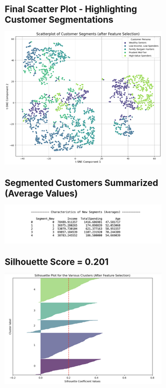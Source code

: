 # Final Scatter Plot - Highlighting Customer Segmentations
![Scatter Plot](docs/ScatterPlot%20(feature%20modified).png) 

# Segmented Customers Summarized (Average Values)
![segmented summary](docs/segmentation_avg_table.png)

# Silhouette Score = 0.201
![Silhouette Plot](docs/Silhouette_plot.png)


